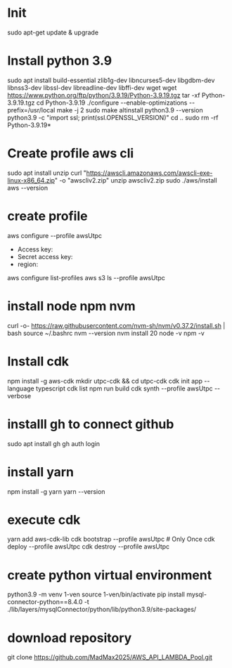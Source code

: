 # Init
sudo apt-get update & upgrade

# Install python 3.9 
sudo apt install build-essential zlib1g-dev libncurses5-dev libgdbm-dev libnss3-dev libssl-dev libreadline-dev libffi-dev wget
wget https://www.python.org/ftp/python/3.9.19/Python-3.9.19.tgz
tar -xf Python-3.9.19.tgz
cd Python-3.9.19
./configure --enable-optimizations --prefix=/usr/local
make -j 2
sudo make altinstall
python3.9 --version
python3.9 -c "import ssl; print(ssl.OPENSSL_VERSION)"
cd ..
sudo rm -rf Python-3.9.19*


# Create profile aws cli
sudo apt install unzip
curl "https://awscli.amazonaws.com/awscli-exe-linux-x86_64.zip" -o "awscliv2.zip"
unzip awscliv2.zip
sudo ./aws/install
aws --version

# create profile
aws configure --profile awsUtpc
- Access key: 
- Secret access key: 
- region: 

aws configure list-profiles
aws s3 ls --profile awsUtpc



# install node npm nvm 
curl -o- https://raw.githubusercontent.com/nvm-sh/nvm/v0.37.2/install.sh | bash
source ~/.bashrc
nvm --version
nvm install 20
node -v
npm -v

# Install cdk

npm install -g aws-cdk
mkdir utpc-cdk && cd utpc-cdk
cdk init app --language typescript
cdk list
npm run build
cdk synth --profile awsUtpc --verbose

# installl gh to connect github 
sudo apt install gh
gh auth login

# install yarn 
npm install -g yarn
yarn --version

# execute cdk 
yarn add aws-cdk-lib
cdk bootstrap --profile awsUtpc  #  Only Once
cdk deploy --profile awsUtpc
cdk destroy --profile awsUtpc



# create python virtual environment 
python3.9 -m venv 1-ven
source 1-ven/bin/activate
pip install mysql-connector-python==8.4.0 -t ./lib/layers/mysqlConnector/python/lib/python3.9/site-packages/


# download repository
git clone https://github.com/MadMax2025/AWS_API_LAMBDA_Pool.git

